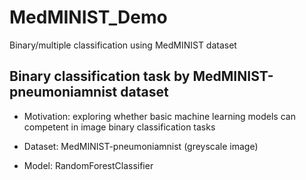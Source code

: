 # MedMINIST_Demo
Binary/multiple classification using MedMINIST dataset
## Binary classification task by MedMINIST-pneumoniamnist dataset
* Motivation: exploring whether basic machine learning models can competent in image binary classification tasks

* Dataset: MedMINIST-pneumoniamnist (greyscale image)

* Model: RandomForestClassifier
